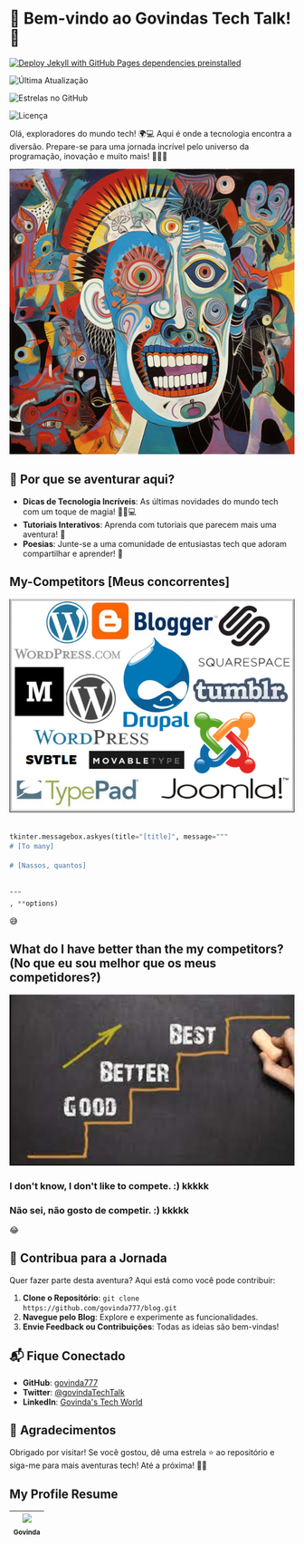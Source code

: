 

# 🌟 Bem-vindo ao Govindas Tech Talk! 🚀

[![Deploy Jekyll with GitHub Pages dependencies preinstalled](https://github.com/govinda777/blog/actions/workflows/jekyll-gh-pages.yml/badge.svg?branch=main&event=push)](https://github.com/govinda777/blog/actions/workflows/jekyll-gh-pages.yml)


![Última Atualização](https://img.shields.io/github/last-commit/govinda777/blog)

![Estrelas no GitHub](https://img.shields.io/github/stars/govinda777/blog?style=social)

![Licença](https://img.shields.io/github/license/govinda777/blog)

Olá, exploradores do mundo tech! 🌍💻 Aqui é onde a tecnologia encontra a diversão. Prepare-se para uma jornada incrível pelo universo da programação, inovação e muito mais! 🎉👨‍💻

![Banner do Blog](./images/2023-08-10-Voce-tem-brio.png)

## 🤔 Por que se aventurar aqui?

- **Dicas de Tecnologia Incríveis**: As últimas novidades do mundo tech com um toque de magia! 🧙‍♂️💻
- **Tutoriais Interativos**: Aprenda com tutoriais que parecem mais uma aventura! 🚀
- **Poesias**: Junte-se a uma comunidade de entusiastas tech que adoram compartilhar e aprender! 🌟

## My-Competitors [Meus concorrentes]

![./images/my-competitors.jpeg](./images/my-competitors.jpeg)

```python

tkinter.messagebox.askyes(title="[title]", message="""
# [To many]

# [Nassos, quantos]


"""
, **options)

```
:sweat_smile:

## What do I have better than the my competitors? (No que eu sou melhor que os meus competidores?)

![./images/better.jpeg](./images/better.jpeg)

### I don't know, I don't like to compete. :) kkkkk


### Não sei, não gosto de competir. :) kkkkk

:joy:

## 🤝 Contribua para a Jornada

Quer fazer parte desta aventura? Aqui está como você pode contribuir:

1. **Clone o Repositório**: `git clone https://github.com/govinda777/blog.git`
2. **Navegue pelo Blog**: Explore e experimente as funcionalidades.
3. **Envie Feedback ou Contribuições**: Todas as ideias são bem-vindas!

## 📬 Fique Conectado

- **GitHub**: [govinda777](https://github.com/govinda777)
- **Twitter**: [@govindaTechTalk](#)
- **LinkedIn**: [Govinda's Tech World](#)

## 🙏 Agradecimentos

Obrigado por visitar! Se você gostou, dê uma estrela ⭐ ao repositório e siga-me para mais aventuras tech! Até a próxima! 🚀🌌

## My Profile Resume

| [<img src="https://avatars.githubusercontent.com/u/498332?s=400&u=9b7a8aa8743ec4dd3c84d8c382aa31fb1b6c8abf&v=4" width=115><br><sub>Govinda</sub>](https://github.com/govinda777) |
| :---: |